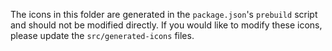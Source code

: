 The icons in this folder are generated in the `package.json`'s `prebuild` script and should not be modified
directly. If you would like to modify these icons, please update the `src/generated-icons` files.
